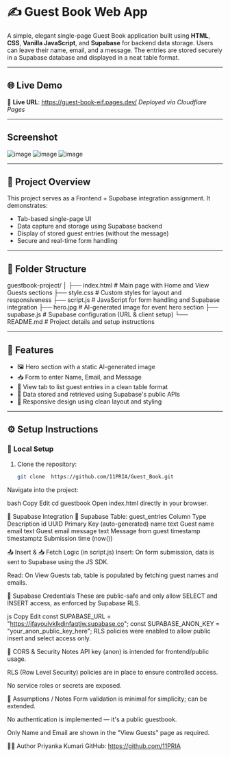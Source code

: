 # ✍️ Guest Book Web App

A simple, elegant single-page Guest Book application built using **HTML**, **CSS**, **Vanilla JavaScript**, and **Supabase** for backend data storage. Users can leave their name, email, and a message. The entries are stored securely in a Supabase database and displayed in a neat table format.

---

## 🌐 Live Demo

🔗 **Live URL**: https://guest-book-eif.pages.dev/ 
_Deployed via Cloudflare Pages_

---

## Screenshot
![image](https://github.com/user-attachments/assets/9d4a9100-6d14-480e-9e9d-c7c54a40f0f8)
![image](https://github.com/user-attachments/assets/88451ed2-388d-4bc4-83e4-d2f04baa3a46)
![image](https://github.com/user-attachments/assets/a568be9a-046e-4b6b-9c56-17f7263528a5)




---

## 📌 Project Overview

This project serves as a Frontend + Supabase integration assignment. It demonstrates:
- Tab-based single-page UI
- Data capture and storage using Supabase backend
- Display of stored guest entries (without the message)
- Secure and real-time form handling

---

## 📁 Folder Structure

guestbook-project/
│
├── index.html # Main page with Home and View Guests sections
├── style.css # Custom styles for layout and responsiveness
├── script.js # JavaScript for form handling and Supabase integration
├──  hero.jpg # AI-generated image for event hero section
├── supabase.js # Supabase configuration (URL & client setup)
└── README.md # Project details and setup instructions

---

## 🚀 Features

- 🖼️ Hero section with a static AI-generated image
- 📥 Form to enter Name, Email, and Message
- 📄 View tab to list guest entries in a clean table format
- 💾 Data stored and retrieved using Supabase's public APIs
- 📱 Responsive design using clean layout and styling

---

## ⚙️ Setup Instructions

### 🔧 Local Setup
1. Clone the repository:
   ```bash
   git clone  https://github.com/11PRIA/Guest_Book.git
Navigate into the project:

bash
Copy
Edit
cd guestbook
Open index.html directly in your browser.

🔐 Supabase Integration
🧱 Supabase Table: guest_entries
Column	Type	Description
id	UUID	Primary Key (auto-generated)
name	text	Guest name
email	text	Guest email
message	text	Message from guest
timestamp	timestamptz	Submission time (now())

📤 Insert & 📥 Fetch Logic (in script.js)
Insert: On form submission, data is sent to Supabase using the JS SDK.

Read: On View Guests tab, table is populated by fetching guest names and emails.

🔑 Supabase Credentials
These are public-safe and only allow SELECT and INSERT access, as enforced by Supabase RLS.

js
Copy
Edit
const SUPABASE_URL = "https://jfayoulvklkdinfaqtjw.supabase.co";
const SUPABASE_ANON_KEY = "your_anon_public_key_here";
RLS policies were enabled to allow public insert and select access only.

📄 CORS & Security Notes
API key (anon) is intended for frontend/public usage.

RLS (Row Level Security) policies are in place to ensure controlled access.

No service roles or secrets are exposed.

📝 Assumptions / Notes
Form validation is minimal for simplicity; can be extended.

No authentication is implemented — it's a public guestbook.

Only Name and Email are shown in the "View Guests" page as required.

🙋‍♂️ Author
Priyanka Kumari
GitHub: https://github.com/11PRIA
